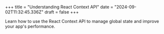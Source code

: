 +++
title = "Understanding React Context API"
date = "2024-09-02T11:32:45.336Z"
draft = false
+++

  Learn how to use the React Context API to manage global state and improve your app's performance.
        